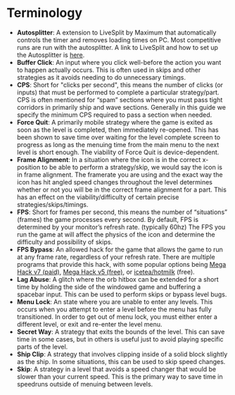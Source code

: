 # Terminology
- **Autosplitter**: A extension to LiveSplit by Maximum that automatically controls the timer and removes loading times on PC. Most competitive runs are run with the autosplitter. A link to LiveSplit and how to set up the Autosplitter is [here](https://www.speedrun.com/gmd/guide/lg6k8).
- **Buffer Click**: An input where you click well-before the action you want to happen actually occurs. This is often used in skips and other strategies as it avoids needing to do unnecessary timings.
- **CPS**: Short for "clicks per second", this means the number of clicks (or inputs) that must be performed to complete a particular strategy/part. CPS is often mentioned for “spam” sections where you must pass tight corridors in primarily ship and wave sections. Generally in this guide we specify the minimum CPS required to pass a section when needed.
- **Force Quit**: A primarily mobile strategy where the game is exited as soon as the level is completed, then immediately re-opened. This has been shown to save time over waiting for the level complete screen to progress as long as the menuing time from the main menu to the next level is short enough. The viability of Force Quit is device-dependent.
- **Frame Alignment**: In a situation where the icon is in the correct x-position to be able to perform a strategy/skip, we would say the icon is in frame alignment. The framerate you are using and the exact way the icon has hit angled speed changes throughout the level determines whether or not you will be in the correct frame alignment for a part. This has an effect on the viability/difficulty of certain precise strategies/skips/timings.
- **FPS**: Short for frames per second, this means the number of “situations” (frames) the game processes every second. By default, FPS is determined by your monitor’s refresh rate. (typically 60hz) The FPS you run the game at will affect the physics of the icon and determine the difficulty and possibility of skips.
- **FPS Bypass**: An allowed hack for the game that allows the game to run at any frame rate, regardless of your refresh rate. There are multiple programs that provide this hack, with some popular options being [Mega Hack v7 (paid)](https://absolllute.com/store/view_mega_hack_pro), [Mega Hack v5 (free)](https://www.youtube.com/watch?v=zJ-s7lvD1j4), or [icetea/hotmilk](https://www.youtube.com/watch?v=1YsnXaCBToU) (free).
- **Lag Abuse**: A glitch where the orb hitbox can be extended for a short time by holding the side of the windowed game and buffering a spacebar input. This can be used to perform skips or bypass level bugs.
- **Menu Lock**: An state where you are unable to enter any levels. This occurs when you attempt to enter a level before the menu has fully transitioned. In order to get out of menu lock, you must either enter a different level, or exit and re-enter the level menu.
- **Secret Way**: A strategy that exits the bounds of the level. This can save time in some cases, but in others is useful just to avoid playing specific parts of the level.
- **Ship Clip**: A strategy that involves clipping inside of a solid block slightly as the ship. In some situations, this can be used to skip speed changes.
- **Skip**: A strategy in a level that avoids a speed changer that would be slower than your current speed. This is the primary way to save time in speedruns outside of menuing between levels.
